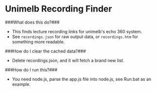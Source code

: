 Unimelb Recording Finder
=======

###What does this do?###
 - This finds lecture recording links for unimelb's echo 360 system.
 - See `recordings.json` for raw output data, or `recordings.htm` for something more readable.

###How do I clear the cached data?###
 - Delete recordings.json, and it will fetch a brand new list.

###How do I run this?###
 - You need node.js, parse the app.js file into node.js, see Run.bat as an example.

